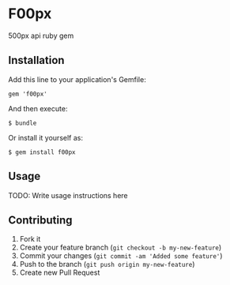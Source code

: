 # F00px

500px api ruby gem

## Installation

Add this line to your application's Gemfile:

    gem 'f00px'

And then execute:

    $ bundle

Or install it yourself as:

    $ gem install f00px

## Usage

TODO: Write usage instructions here

## Contributing

1. Fork it
2. Create your feature branch (`git checkout -b my-new-feature`)
3. Commit your changes (`git commit -am 'Added some feature'`)
4. Push to the branch (`git push origin my-new-feature`)
5. Create new Pull Request